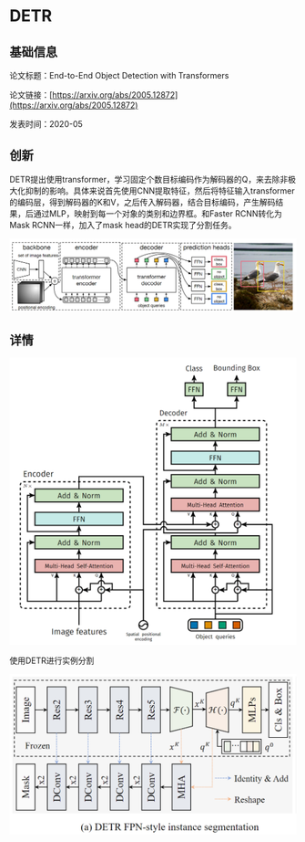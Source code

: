 # DETR

## 基础信息

论文标题：End-to-End Object Detection with Transformers

论文链接：[https://arxiv.org/abs/2005.12872](https://arxiv.org/abs/2005.12872)

发表时间：2020-05


## 创新
DETR提出使用transformer，学习固定个数目标编码作为解码器的Q，来去除非极大化抑制的影响。具体来说首先使用CNN提取特征，然后将特征输入transformer的编码层，得到解码器的K和V，之后传入解码器，结合目标编码，产生解码结果，后通过MLP，映射到每一个对象的类别和边界框。和Faster RCNN转化为Mask RCNN一样，加入了mask head的DETR实现了分割任务。

![](../../../img/article/2022-03-11-16-20-09.png)

## 详情
![](../../../img/article/2022-03-11-16-05-44.png)

使用DETR进行实例分割

![](../../../img/article/2022-03-12-13-57-07.png)